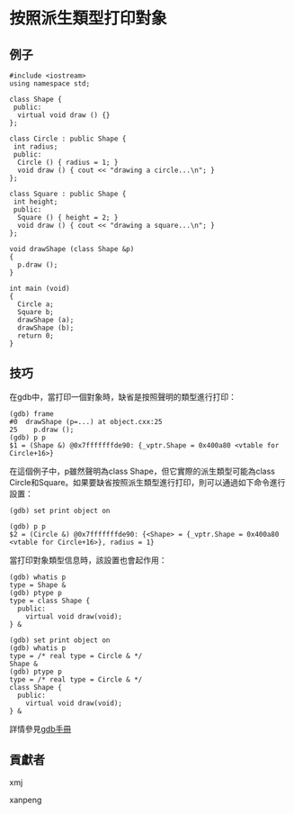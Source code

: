 # 按照派生類型打印對象

## 例子

	#include <iostream>
	using namespace std;
	
	class Shape {
	 public:
	  virtual void draw () {}
	};
	
	class Circle : public Shape {
	 int radius;
	 public:
	  Circle () { radius = 1; }
	  void draw () { cout << "drawing a circle...\n"; }
	};
	
	class Square : public Shape {
	 int height;
	 public:
	  Square () { height = 2; }
	  void draw () { cout << "drawing a square...\n"; }
	};
	
	void drawShape (class Shape &p)
	{
	  p.draw ();
	}
	
	int main (void)
	{
	  Circle a;
	  Square b;
	  drawShape (a);
	  drawShape (b);
	  return 0;
	}

## 技巧

在gdb中，當打印一個對象時，缺省是按照聲明的類型進行打印：

	(gdb) frame
	#0  drawShape (p=...) at object.cxx:25
	25	  p.draw ();
	(gdb) p p
	$1 = (Shape &) @0x7fffffffde90: {_vptr.Shape = 0x400a80 <vtable for Circle+16>}

在這個例子中，p雖然聲明為class Shape，但它實際的派生類型可能為class Circle和Square。如果要缺省按照派生類型進行打印，則可以通過如下命令進行設置：

	(gdb) set print object on

	(gdb) p p
	$2 = (Circle &) @0x7fffffffde90: {<Shape> = {_vptr.Shape = 0x400a80 <vtable for Circle+16>}, radius = 1}

當打印對象類型信息時，該設置也會起作用：

	(gdb) whatis p
	type = Shape &
	(gdb) ptype p
	type = class Shape {
	  public:
	    virtual void draw(void);
	} &

	(gdb) set print object on
	(gdb) whatis p
	type = /* real type = Circle & */
	Shape &
	(gdb) ptype p
	type = /* real type = Circle & */
	class Shape {
	  public:
	    virtual void draw(void);
	} &

詳情參見[gdb手冊](https://sourceware.org/gdb/onlinedocs/gdb/Print-Settings.html#index-set-print)

## 貢獻者

xmj

xanpeng

